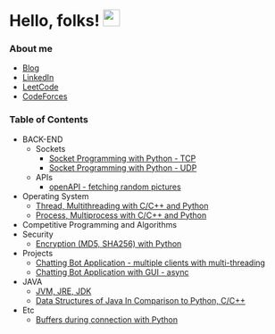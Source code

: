 # Hello, folks! <img src="https://raw.githubusercontent.com/MartinHeinz/MartinHeinz/master/wave.gif" width="30px">
### About me 
  * [Blog](https://cumulativeskillstack.blogspot.com/)
  * [LinkedIn](https://www.linkedin.com/in/seon-woo-kim-53b6481ba/)
  * [LeetCode](https://leetcode.com/seonwoo960000/)
  * [CodeForces](https://codeforces.com/profile/jswoori0522)
### Table of Contents
  * BACK-END
      * Sockets
        * [Socket Programming with Python - TCP](https://cumulativebackendstack.blogspot.com/2021/03/tcp-with-socket-programming-in-python-1.html) 
        * [Socket Programming with Python - UDP](https://cumulativebackendstack.blogspot.com/2021/03/udp-with-python-udpuser-datagram.html) 
      * APIs
        * [openAPI - fetching random pictures](https://www.blogger.com/blog/post/edit/2113535573913779963/505847935885418099?hl=en)
  * Operating System 
      * [Thread, Multithreading with C/C++ and Python](https://cumulativebackendstack.blogspot.com/2021/04/operating-system-threading-with-cc.html)
      * [Process, Multiprocess with C/C++ and Python](https://cumulativebackendstack.blogspot.com/2021/03/with-cc-what-is-process-process-is.html)
  * Competitive Programming and Algorithms 
  * Security
      * [Encryption (MD5, SHA256) with Python](https://cumulativebackendstack.blogspot.com/2021/03/encryption-with-python.html)
  * Projects 
      * [Chatting Bot Application - multiple clients with multi-threading](https://github.com/seonwoo960000/skill_stack/tree/main/Chatting%20Bot)
      * [Chatting Bot Application with GUI - async](https://github.com/seonwoo960000/skill_stack/tree/main/Chatting%20Bot%20Gui)
  * JAVA 
      * [JVM, JRE, JDK](https://cumulativeprogramminglanguage.blogspot.com/2021/04/spring.html)
      * [Data Structures of Java In Comparison to Python, C/C++](https://cumulativeprogramminglanguage.blogspot.com/2021/04/java-data-structures-vs-python-cc-data.html)
  * Etc 
      * [Buffers during connection with Python](https://cumulativebackendstack.blogspot.com/2021/03/buffer-related-to-socketrecv.html)
 
